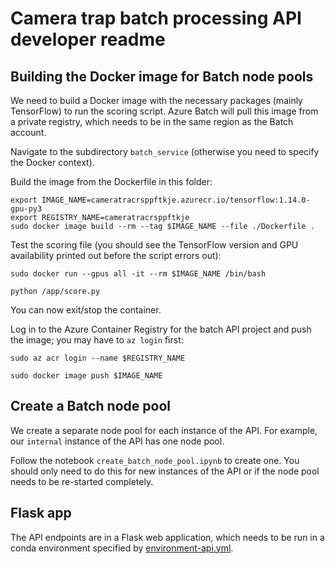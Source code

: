 # Camera trap batch processing API developer readme



## Building the Docker image for Batch node pools

We need to build a Docker image with the necessary packages (mainly TensorFlow) to run the scoring script. Azure Batch will pull this image from a private registry, which needs to be in the same region as the Batch account. 

Navigate to the subdirectory `batch_service` (otherwise you need to specify the Docker context).

Build the image from the Dockerfile in this folder:
```commandline
export IMAGE_NAME=cameratracrsppftkje.azurecr.io/tensorflow:1.14.0-gpu-py3
export REGISTRY_NAME=cameratracrsppftkje
sudo docker image build --rm --tag $IMAGE_NAME --file ./Dockerfile .
```

Test the scoring file (you should see the TensorFlow version and GPU availability printed out before the script errors out):
```commandline
sudo docker run --gpus all -it --rm $IMAGE_NAME /bin/bash

python /app/score.py 
``` 
You can now exit/stop the container.

Log in to the Azure Container Registry for the batch API project and push the image; you may have to `az login` first:
```commandline
sudo az acr login --name $REGISTRY_NAME

sudo docker image push $IMAGE_NAME
```

## Create a Batch node pool

We create a separate node pool for each instance of the API. For example, our `internal` instance of the API has one node pool.

Follow the notebook `create_batch_node_pool.ipynb` to create one. You should only need to do this for new instances of the API or if the node pool needs to be re-started completely.


## Flask app

The API endpoints are in a Flask web application, which needs to be run in a conda environment specified by [environment-api.yml](environment-api.yml).


